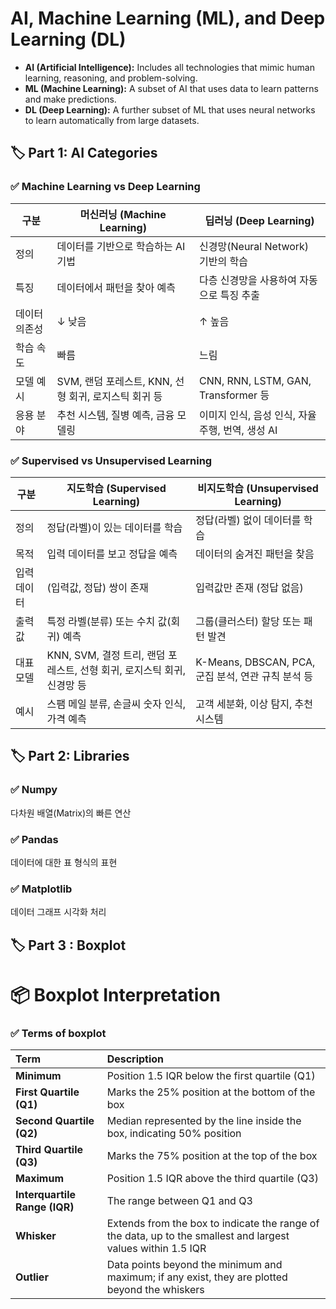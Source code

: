 # AI, Machine Learning (ML), and Deep Learning (DL)

- **AI (Artificial Intelligence):** Includes all technologies that mimic human learning, reasoning, and problem-solving.
- **ML (Machine Learning):** A subset of AI that uses data to learn patterns and make predictions.
- **DL (Deep Learning):** A further subset of ML that uses neural networks to learn automatically from large datasets.

## 🏷️ Part 1: AI Categories

### ✅ Machine Learning vs Deep Learning

| 구분          | 머신러닝 (Machine Learning)                          | 딥러닝 (Deep Learning)                          |
| ------------- | ---------------------------------------------------- | ----------------------------------------------- |
| 정의          | 데이터를 기반으로 학습하는 AI 기법                   | 신경망(Neural Network) 기반의 학습              |
| 특징          | 데이터에서 패턴을 찾아 예측                          | 다층 신경망을 사용하여 자동으로 특징 추출       |
| 데이터 의존성 | ↓ 낮음                                               | ↑ 높음                                          |
| 학습 속도     | 빠름                                                 | 느림                                            |
| 모델 예시     | SVM, 랜덤 포레스트, KNN, 선형 회귀, 로지스틱 회귀 등 | CNN, RNN, LSTM, GAN, Transformer 등             |
| 응용 분야     | 추천 시스템, 질병 예측, 금융 모델링                  | 이미지 인식, 음성 인식, 자율주행, 번역, 생성 AI |

### ✅ Supervised vs Unsupervised Learning

| 구분        | 지도학습 (Supervised Learning)                                          | 비지도학습 (Unsupervised Learning)                 |
| ----------- | ----------------------------------------------------------------------- | -------------------------------------------------- |
| 정의        | 정답(라벨)이 있는 데이터를 학습                                         | 정답(라벨) 없이 데이터를 학습                      |
| 목적        | 입력 데이터를 보고 정답을 예측                                          | 데이터의 숨겨진 패턴을 찾음                        |
| 입력 데이터 | (입력값, 정답) 쌍이 존재                                                | 입력값만 존재 (정답 없음)                          |
| 출력 값     | 특정 라벨(분류) 또는 수치 값(회귀) 예측                                 | 그룹(클러스터) 할당 또는 패턴 발견                 |
| 대표 모델   | KNN, SVM, 결정 트리, 랜덤 포레스트, 선형 회귀, 로지스틱 회귀, 신경망 등 | K-Means, DBSCAN, PCA, 군집 분석, 연관 규칙 분석 등 |
| 예시        | 스팸 메일 분류, 손글씨 숫자 인식, 가격 예측                             | 고객 세분화, 이상 탐지, 추천 시스템                |

## 🏷️ Part 2: Libraries

### ✅ Numpy

다차원 배열(Matrix)의 빠른 연산

### ✅ Pandas

데이터에 대한 표 형식의 표현

### ✅ Matplotlib

데이터 그래프 시각화 처리

## 🏷️ Part 3 : Boxplot

# 📦 Boxplot Interpretation

### ✅ Terms of boxplot

| Term                          | Description                                                                                                  |
| :---------------------------- | :----------------------------------------------------------------------------------------------------------- |
| **Minimum**                   | Position 1.5 IQR below the first quartile (Q1)                                                               |
| **First Quartile (Q1)**       | Marks the 25% position at the bottom of the box                                                              |
| **Second Quartile (Q2)**      | Median represented by the line inside the box, indicating 50% position                                       |
| **Third Quartile (Q3)**       | Marks the 75% position at the top of the box                                                                 |
| **Maximum**                   | Position 1.5 IQR above the third quartile (Q3)                                                               |
| **Interquartile Range (IQR)** | The range between Q1 and Q3                                                                                  |
| **Whisker**                   | Extends from the box to indicate the range of the data, up to the smallest and largest values within 1.5 IQR |
| **Outlier**                   | Data points beyond the minimum and maximum; if any exist, they are plotted beyond the whiskers               |
